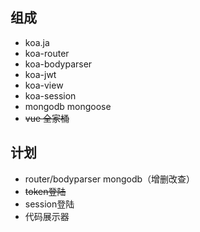 ## 组成
- koa.ja
- koa-router
- koa-bodyparser
- koa-jwt
- koa-view
- koa-session
- mongodb mongoose
- ~~vue 全家桶~~


## 计划
- router/bodyparser  mongodb（增删改查）
- ~~token登陆~~
- session登陆
- 代码展示器
  